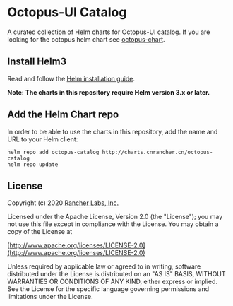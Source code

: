 # Octopus-UI Catalog

A curated collection of Helm charts for Octopus-UI catalog. If you are looking for the octopus helm chart see [octopus-chart](https://github.com/cnrancher/octopus-chart).

## Install Helm3

Read and follow the [Helm installation guide](https://helm.sh/docs/intro/install/).

**Note: The charts in this repository require Helm version 3.x or later.**

## Add the Helm Chart repo

In order to be able to use the charts in this repository, add the name and URL to your Helm client:

```console
helm repo add octopus-catalog http://charts.cnrancher.cn/octopus-catalog
helm repo update
```

## License
Copyright (c) 2020 [Rancher Labs, Inc.](http://rancher.com)

Licensed under the Apache License, Version 2.0 (the "License");
you may not use this file except in compliance with the License.
You may obtain a copy of the License at

[http://www.apache.org/licenses/LICENSE-2.0](http://www.apache.org/licenses/LICENSE-2.0)

Unless required by applicable law or agreed to in writing, software
distributed under the License is distributed on an "AS IS" BASIS,
WITHOUT WARRANTIES OR CONDITIONS OF ANY KIND, either express or implied.
See the License for the specific language governing permissions and
limitations under the License.

